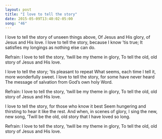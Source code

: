 ```yaml
---
layout: post
title: "I love to tell the story"
date: 2015-05-09T13:40:02-05:00
song: "46"
---
```

I love to tell the story of unseen things above,
Of Jesus and His glory, of Jesus and His love.
I love to tell the story, because I know ’tis true;
It satisfies my longings as nothing else can do.

Refrain:
I love to tell the story, ’twill be my theme in glory,
To tell the old, old story of Jesus and His love.

I love to tell the story; ’tis pleasant to repeat
What seems, each time I tell it, more wonderfully sweet.
I love to tell the story, for some have never heard
The message of salvation from God’s own holy Word.

Refrain:
I love to tell the story, ’twill be my theme in glory,
To tell the old, old story of Jesus and His love.

I love to tell the story, for those who know it best
Seem hungering and thirsting to hear it like the rest.
And when, in scenes of glory, I sing the new, new song,
’Twill be the old, old story that I have loved so long.

Refrain:
I love to tell the story, ’twill be my theme in glory,
To tell the old, old story of Jesus and His love.

